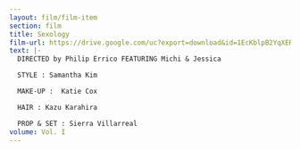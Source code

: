 ```yaml
---
layout: film/film-item
section: film
title: Sexology
film-url: https://drive.google.com/uc?export=download&id=1EcKblpB2YqXERNDu_bnsAxxCBTcLovJe
text: |-
  DIRECTED by Philip Errico FEATURING Michi & Jessica 

  STYLE : Samantha Kim

  MAKE-UP :  Katie Cox

  HAIR : Kazu Karahira

  PROP & SET : Sierra Villarreal
volume: Vol. I
---
```

